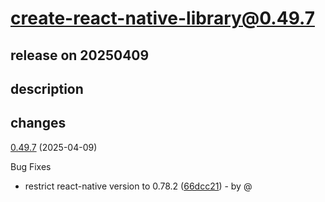 # create-react-native-library@0.49.7

## release on 20250409

## description

## changes

<a href="https://github.com/callstack/react-native-builder-bob/compare/create-react-native-library@0.49.6...create-react-native-library@0.49.7">0.49.7</a> (2025-04-09)

Bug Fixes

* restrict react-native version to 0.78.2 (<a href="https://github.com/callstack/react-native-builder-bob/commit/66dcc212473c8ace501115fa2646737e9d752ad5">66dcc21</a>) - by @

